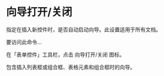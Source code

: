 # 向导打开/关闭

指定在插入新控件时，是否自动启动向导。此设置适用于所有文档。

要访问此命令...

在「表单控件」工具栏，点击 向导打开/关闭 图标。

包含插入列表框或组合框、表格元素和组合框时的向导。